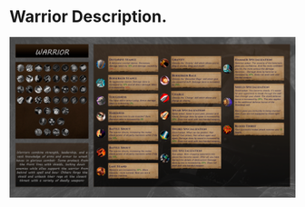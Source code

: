 # Warrior Description.
![Warrior](/spec/warrior%20description.png "Brothers WoW repo: This is Warrior talent tree and his talents")

